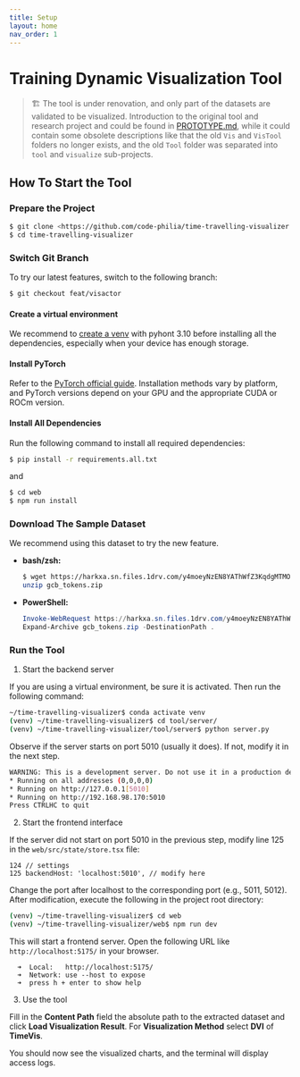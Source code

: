 ```yaml
---
title: Setup
layout: home
nav_order: 1
---
```


# Training Dynamic Visualization Tool

> 🏗️ The tool is under renovation, and only part of the datasets are validated to be visualized. Introduction to the original tool and research project and could be found in [PROTOTYPE.md](PROTOTYPE.md), while it could contain some obsolete descriptions like that the old `Vis` and `VisTool` folders no longer exists, and the old `Tool` folder was separated into `tool` and `visualize` sub-projects.

## How To Start the Tool

### Prepare the Project

```bash
$ git clone <https://github.com/code-philia/time-travelling-visualizer.git>
$ cd time-travelling-visualizer
```

### Switch Git Branch

To try our latest features, switch to the following branch:

```bash
$ git checkout feat/visactor
```

#### Create a virtual environment

We recommend to [create a venv](https://docs.python.org/3/library/venv.html) with pyhont 3.10 before installing all the dependencies, especially when your device has enough storage.

#### Install PyTorch

Refer to the [PyTorch official guide](https://pytorch.org/get-started/locally/). Installation methods vary by platform, and PyTorch versions depend on your GPU and the appropriate CUDA or ROCm version.

#### Install All Dependencies

Run the following command to install all required dependencies:

```bash
$ pip install -r requirements.all.txt
```
and
```bash
$ cd web
$ npm run install
```


### Download The Sample Dataset

We recommend using this dataset to try the new feature.

- **bash/zsh:**

  ```bash
  $ wget https://harkxa.sn.files.1drv.com/y4moeyNzEN8YAThWfZ3KqdgMTMOiw8bPpfla5qSeJoEXMydGUCpFU1bcQPDMUtzlbeZnP4len61rozjPqxn30PWHMe5696VvAP0vctH7LyA11Usc8571J30qCTFJ27UOOLEo8PMhxzUPWwYtJVEqyiiYkV0MSg9pGHT33aOFi8F2_L85gltRCL_QnxB1g2D6pPagaqRi9wyC6uxsgARbA1kbQ -O gcb_tokens.zip
  unzip gcb_tokens.zip
  ```

- **PowerShell:**

  ```powershell
  Invoke-WebRequest https://harkxa.sn.files.1drv.com/y4moeyNzEN8YAThWfZ3KqdgMTMOiw8bPpfla5qSeJoEXMydGUCpFU1bcQPDMUtzlbeZnP4len61rozjPqxn30PWHMe5696VvAP0vctH7LyA11Usc8571J30qCTFJ27UOOLEo8PMhxzUPWwYtJVEqyiiYkV0MSg9pGHT33aOFi8F2_L85gltRCL_QnxB1g2D6pPagaqRi9wyC6uxsgARbA1kbQ -OutFile gcb_tokens.zip
  Expand-Archive gcb_tokens.zip -DestinationPath .
  ```

### Run the Tool

1. Start the backend server

If you are using a virtual environment, be sure it is activated. Then run the following command:

```bash
~/time-travelling-visualizer$ conda activate venv
(venv) ~/time-travelling-visualizer$ cd tool/server/
(venv) ~/time-travelling-visualizer/tool/server$ python server.py
```
Observe if the server starts on port 5010 (usually it does). If not, modify it in the next step.
```bash
WARNING: This is a development server. Do not use it in a production deployment. Use a production MSGT server instead.
* Running on all addresses (0,0,0,0)
* Running on http://127.0.0.1[5010]
* Running on http://192.168.98.170:5010
Press CTRLHC to quit
```

2. Start the frontend interface

If the server did not start on port 5010 in the previous step, modify line 125 in the `web/src/state/store.tsx` file:
```
124 // settings
125 backendHost: 'localhost:5010', // modify here
```
Change the port after localhost to the corresponding port (e.g., 5011, 5012). After modification, execute the following in the project root directory:
```bash
(venv) ~/time-travelling-visualizer$ cd web
(venv) ~/time-travelling-visualizer/web$ npm run dev
```
This will start a frontend server. Open the following URL like `http://localhost:5175/` in your browser.
```
  ➜  Local:   http://localhost:5175/
  ➜  Network: use --host to expose
  ➜  press h + enter to show help
```

3. Use the tool

Fill in the **Content Path** field the absolute path to the extracted dataset and click **Load Visualization Result**. For **Visualization Method** select **DVI** of **TimeVis**.

You should now see the visualized charts, and the terminal will display access logs.

